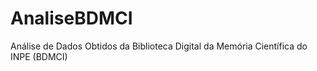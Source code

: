 # AnaliseBDMCI
Análise de Dados Obtidos da Biblioteca Digital da Memória Científica do INPE (BDMCI)
